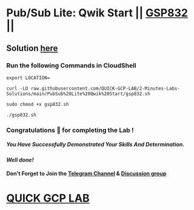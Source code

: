 # Pub/Sub Lite: Qwik Start || [GSP832](https://www.cloudskillsboost.google/focuses/15940?parent=catalog) ||

## Solution [here]()

### Run the following Commands in CloudShell

```
export LOCATION=
```
```
curl -LO raw.githubusercontent.com/QUICK-GCP-LAB/2-Minutes-Labs-Solutions/main/PubSub%20Lite%20Qwik%20Start/gsp832.sh

sudo chmod +x gsp832.sh

./gsp832.sh
```

### Congratulations 🎉 for completing the Lab !

##### *You Have Successfully Demonstrated Your Skills And Determination.*

#### *Well done!*

#### Don't Forget to Join the [Telegram Channel](https://t.me/QuickGcpLab) & [Discussion group](https://t.me/QuickGcpLabChats)

# [QUICK GCP LAB](https://www.youtube.com/@quickgcplab)